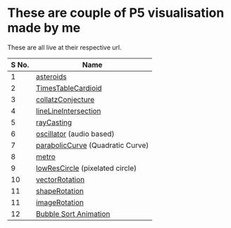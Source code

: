 # These are couple of P5 visualisation made  by me

These are all live at their  respective url.

| S No. | Name                                                                                       |
| ----- | ------------------------------------------------------------------------------------------ |
| 1     | [asteroids](https://techishant.github.io/p5-visualisations/asteroids)                       |
| 2     | [TimesTableCardioid](https://techishant.github.io/p5-visualisations/TimesTableCardioid)     |
| 3     | [collatzConjecture](https://techishant.github.io/p5-visualisations/collatzConjecture)       |
| 4     | [lineLineIntersection](https://techishant.github.io/p5-visualisations/lineLineIntersection) |
| 5     | [rayCasting](https://techishant.github.io/p5-visualisations/rayCasting) |
| 6     | [oscillator](https://techishant.github.io/p5-visualisations/oscillator) (audio based)|
| 7     | [parabolicCurve](https://techishant.github.io/p5-visualisations/parabolicCurve) (Quadratic Curve) |
| 8     | [metro](https://techishant.github.io/p5-visualisations/metro) |
| 9     | [lowResCircle](https://techishant.github.io/p5-visualisations/lowResCircle) (pixelated circle) |
| 10     | [vectorRotation](https://techishant.github.io/p5-visualisations/vectorRotation) |
| 11     | [shapeRotation](https://techishant.github.io/p5-visualisations/shapeRotation)|
| 11     | [imageRotation](https://techishant.github.io/p5-visualisations/imageRotation)|
| 12     | [Bubble Sort Animation](https://techishant.github.io/p5-visualisations/bubbleSort)|